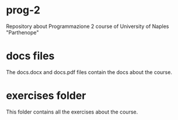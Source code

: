 # prog-2

Repository about Programmazione 2 course of University of Naples "Parthenope"

# docs files
The docs.docx and docs.pdf files contain the docs about the course.

# exercises folder

This folder contains all the exercises about the course.
